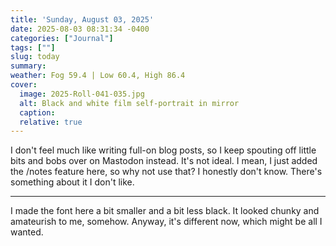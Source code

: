 ```yaml
---
title: 'Sunday, August 03, 2025'
date: 2025-08-03 08:31:34 -0400
categories: ["Journal"]
tags: [""]
slug: today
summary: 
weather: Fog 59.4 | Low 60.4, High 86.4
cover: 
  image: 2025-Roll-041-035.jpg
  alt: Black and white film self-portrait in mirror
  caption: 
  relative: true
---
```


I don't feel much like writing full-on blog posts, so I keep spouting off little bits and bobs over on Mastodon instead. It's not ideal. I mean, I just added the /notes feature here, so why not use that? I honestly don't know. There's something about it I don't like.

----

I made the font here a bit smaller and a bit less black. It looked chunky and amateurish to me, somehow. Anyway, it's different now, which might be all I wanted.

